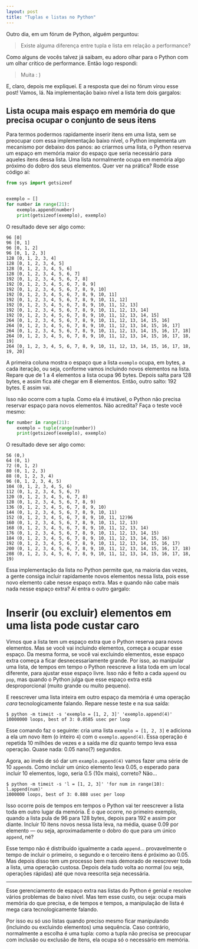 ```yaml
---
layout: post
title: "Tuplas e listas no Python"
---
```


Outro dia, em um fórum de Python, alguém perguntou:

> Existe alguma diferença entre tupla e lista em relação a performance?

Como alguns de vocês talvez já saibam, eu adoro olhar para o Python com um olhar crítico de performance. Então logo respondi:

> Muita : )

E, claro, depois me expliquei. E a resposta que dei no fórum virou esse post! Vamos, lá. Na implementação baixo nível a lista tem dois gargalos:

## Lista ocupa mais espaço em memória do que precisa ocupar o conjunto de seus itens

Para termos podermos rapidamente inserir itens em uma lista, sem se preocupar com essa implementação baixo nível, o Python implementa um mecanismo por debaixo dos panos: ao criarmos uma lista, o Python reserva um espaço em memória maior do espaço que seria necessário para aqueles itens dessa lista. Uma lista normalmente ocupa em memória algo próximo do dobro dos seus elementos. Quer ver na prática? Rode esse código aí:

```python
from sys import getsizeof


exemplo = []
for number in range(21):
    exemplo.append(number)
    print(getsizeof(exemplo), exemplo)
```


O resultado deve ser algo como:

```
96 [0]
96 [0, 1]
96 [0, 1, 2]
96 [0, 1, 2, 3]
128 [0, 1, 2, 3, 4]
128 [0, 1, 2, 3, 4, 5]
128 [0, 1, 2, 3, 4, 5, 6]
128 [0, 1, 2, 3, 4, 5, 6, 7]
192 [0, 1, 2, 3, 4, 5, 6, 7, 8]
192 [0, 1, 2, 3, 4, 5, 6, 7, 8, 9]
192 [0, 1, 2, 3, 4, 5, 6, 7, 8, 9, 10]
192 [0, 1, 2, 3, 4, 5, 6, 7, 8, 9, 10, 11]
192 [0, 1, 2, 3, 4, 5, 6, 7, 8, 9, 10, 11, 12]
192 [0, 1, 2, 3, 4, 5, 6, 7, 8, 9, 10, 11, 12, 13]
192 [0, 1, 2, 3, 4, 5, 6, 7, 8, 9, 10, 11, 12, 13, 14]
192 [0, 1, 2, 3, 4, 5, 6, 7, 8, 9, 10, 11, 12, 13, 14, 15]
264 [0, 1, 2, 3, 4, 5, 6, 7, 8, 9, 10, 11, 12, 13, 14, 15, 16]
264 [0, 1, 2, 3, 4, 5, 6, 7, 8, 9, 10, 11, 12, 13, 14, 15, 16, 17]
264 [0, 1, 2, 3, 4, 5, 6, 7, 8, 9, 10, 11, 12, 13, 14, 15, 16, 17, 18]
264 [0, 1, 2, 3, 4, 5, 6, 7, 8, 9, 10, 11, 12, 13, 14, 15, 16, 17, 18, 19]
264 [0, 1, 2, 3, 4, 5, 6, 7, 8, 9, 10, 11, 12, 13, 14, 15, 16, 17, 18, 19, 20]
```

A primeira coluna mostra o espaço que a lista `exemplo` ocupa, em bytes, a cada iteração, ou seja, conforme vamos incluindo novos elementos na lista. Repare que de 1 a 4 elementos a lista ocupa 96 bytes. Depois salta para 128 bytes, e assim fica até chegar em 8 elementos. Então, outro salto: 192 bytes. E assim vai.

Isso não ocorre com a tupla. Como ela é imutável, o Python não precisa reservar espaço para novos elementos. Não acredita? Faça o teste você mesmo:

```python
for number in range(21):
    exemplo = tuple(range(number))
    print(getsizeof(exemplo), exemplo)
```

O resultado deve ser algo como:

```
56 (0,)
64 (0, 1)
72 (0, 1, 2)
80 (0, 1, 2, 3)
88 (0, 1, 2, 3, 4)
96 (0, 1, 2, 3, 4, 5)
104 (0, 1, 2, 3, 4, 5, 6)
112 (0, 1, 2, 3, 4, 5, 6, 7)
120 (0, 1, 2, 3, 4, 5, 6, 7, 8)
128 (0, 1, 2, 3, 4, 5, 6, 7, 8, 9)
136 (0, 1, 2, 3, 4, 5, 6, 7, 8, 9, 10)
144 (0, 1, 2, 3, 4, 5, 6, 7, 8, 9, 10, 11)
152 (0, 1, 2, 3, 4, 5, 6, 7, 8, 9, 10, 11, 12)96
160 (0, 1, 2, 3, 4, 5, 6, 7, 8, 9, 10, 11, 12, 13)
168 (0, 1, 2, 3, 4, 5, 6, 7, 8, 9, 10, 11, 12, 13, 14)
176 (0, 1, 2, 3, 4, 5, 6, 7, 8, 9, 10, 11, 12, 13, 14, 15)
184 (0, 1, 2, 3, 4, 5, 6, 7, 8, 9, 10, 11, 12, 13, 14, 15, 16)
192 (0, 1, 2, 3, 4, 5, 6, 7, 8, 9, 10, 11, 12, 13, 14, 15, 16, 17)
200 (0, 1, 2, 3, 4, 5, 6, 7, 8, 9, 10, 11, 12, 13, 14, 15, 16, 17, 18)
208 (0, 1, 2, 3, 4, 5, 6, 7, 8, 9, 10, 11, 12, 13, 14, 15, 16, 17, 18, 19)
```

Essa implementação da lista no Python permite que, na maioria das vezes, a gente consiga incluir rapidamente novos elementos nessa lista, pois esse novo elemento cabe nesse espaço extra. Mas e quando não cabe mais nada nesse espaço extra? Aí entra o outro gargalo:

# Inserir (ou excluir) elementos em uma lista pode custar caro

Vimos que a lista tem um espaço extra que o Python reserva para novos elementos. Mas se você vai incluindo elementos, começa a ocupar esse espaço. Da mesma forma, se você vai excluindo elementos, esse espaço extra começa a ficar desnecessariamente grande. Por isso, ao manipular uma lista, de tempos em tempo o Python reescreve a lista toda em um local diferente, para ajustar esse espaço livre. Isso não é feito a cada `append` ou `pop`, mas quando o Python julga que esse espaço extra está desproporcional (muito grande ou muito pequeno).

E reescrever uma lista inteira em outro espaço da memória é uma operação _cara_ tecnologicamente falando. Repare nesse teste e na sua saída:

```
$ python -m timeit -s 'exemplo = [1, 2, 3]' 'exemplo.append(4)'
10000000 loops, best of 3: 0.0585 usec per loop
```

Esse comando faz o seguinte: cria uma lista `exemplo = [1, 2, 3]` e adiciona a ela um novo item (o inteiro `4`) com o `exemplo.append(4)`. Essa operação é repetida 10 milhões de vezes e a saída me diz quanto tempo leva essa operação. Quase nada: 0.05 nano(?) segundos.

Agora, ao invés de só dar um `examplo.append(4)` vamos fazer uma série de 10 `append`s. Como incluir um único elemento leva 0.05, o esperado para incluir 10 elementos, logo, seria 0.5 (10x mais), correto? Não…

```
$ python -m timeit -s 'l = [1, 2, 3]' 'for num in range(10): l.append(num)'
1000000 loops, best of 3: 0.888 usec per loop
```

Isso ocorre pois de tempos em tempos o Python vai ter reescrever a lista toda em outro lugar da memória. É o que ocorre, no primeiro exemplo, quando a lista pula de 96 para 128 bytes, depois para 192 e assim por diante. Incluir 10 itens novos nessa lista leva, na média, quase 0.09 por elemento — ou seja, aproximadamente o dobro do que para um único `append`, né?

Esse tempo não é distribuído igualmente a cada `append`… provavelmente o tempo de incluir o primeiro, o segundo e o terceiro itens é próximo ao 0.05. Mas depois disso tem um processo bem mais demorado de reescrever toda a lista, uma operação custosa. Depois dela tudo volta ao normal (ou seja, operações rápidas) até que nova reescrita seja necessária.

---

Esse gerenciamento de espaço extra nas listas do Python é genial e resolve vários problemas de baixo nível. Mas tem esse custo, ou seja: ocupa mais memória do que precisa, e de tempos e tempos, a manipulação de lista é mega cara tecnologicamente falando.

Por isso eu só uso listas quando preciso mesmo ficar manipulando (incluindo ou excluindo elementos) uma sequência. Caso contrário, normalmente a escolha é uma tupla: como a tupla não precisa se preocupar com inclusão ou exclusão de ítens, ela ocupa só o necessário em memória.
